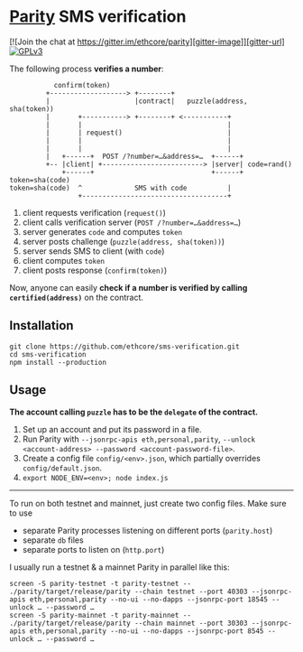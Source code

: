 # [Parity](https://ethcore.io/parity.html) SMS verification

[![Join the chat at https://gitter.im/ethcore/parity][gitter-image]][gitter-url] [![GPLv3][license-image]][license-url]

[gitter-image]: https://badges.gitter.im/Join%20Chat.svg
[gitter-url]: https://gitter.im/ethcore/parity
[license-image]: https://img.shields.io/badge/license-GPL%20v3-green.svg
[license-url]: https://www.gnu.org/licenses/gpl-3.0.en.html

The following process **verifies a number**:

```
           confirm(token)
         +-------------------> +--------+
         |                     |contract|   puzzle(address, sha(token))
         |       +-----------> +--------+ <-----------+
         |       |                                    |
         |       | request()                          |
         |       |                                    |
         |       |                                    |
         |   +------+  POST /?number=…&address=…  +------+
         +-- |client| +-------------------------> |server| code=rand()
             +------+                             +------+ token=sha(code)
token=sha(code)  ^             SMS with code          |
                 +------------------------------------+
```

1. client requests verification (`request()`)
2. client calls verification server (`POST /?number=…&address=…`)
3. server generates `code` and computes `token`
4. server posts challenge (`puzzle(address, sha(token))`)
5. server sends SMS to client (with `code`)
6. client computes `token`
7. client posts response (`confirm(token)`)

Now, anyone can easily **check if a number is verified by calling `certified(address)`** on the contract.

## Installation

```shell
git clone https://github.com/ethcore/sms-verification.git
cd sms-verification
npm install --production
```

## Usage

**The account calling `puzzle` has to be the `delegate` of the contract.**

1. Set up an account and put its password in a file.
2. Run Parity with `--jsonrpc-apis eth,personal,parity`, `--unlock <account-address> --password <account-password-file>`.
3. Create a config file `config/<env>.json`, which partially overrides `config/default.json`.
4. `export NODE_ENV=<env>; node index.js`

---

To run on both testnet and mainnet, just create two config files. Make sure to use

- separate Parity processes listening on different ports (`parity.host`)
- separate `db` files
- separate ports to listen on (`http.port`)

I usually run a testnet & a mainnet Parity in parallel like this:

```shell
screen -S parity-testnet -t parity-testnet -- ./parity/target/release/parity --chain testnet --port 40303 --jsonrpc-apis eth,personal,parity --no-ui --no-dapps --jsonrpc-port 18545 --unlock … --password …
screen -S parity-mainnet -t parity-mainnet -- ./parity/target/release/parity --chain mainnet --port 30303 --jsonrpc-apis eth,personal,parity --no-ui --no-dapps --jsonrpc-port 8545 --unlock … --password …
```
